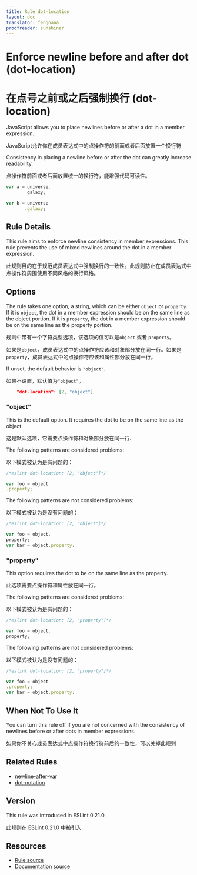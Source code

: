 ```yaml
---
title: Rule dot-location
layout: doc
translator: fengnana
proofreader: sunshiner
---
```

<!-- Note: No pull requests accepted for this file. See README.md in the root directory for details. -->

# Enforce newline before and after dot (dot-location)
# 在点号之前或之后强制换行 (dot-location)

JavaScript allows you to place newlines before or after a dot in a member expression.

JavaScript允许你在成员表达式中的点操作符的前面或者后面放置一个换行符

Consistency in placing a newline before or after the dot can greatly increase readability.

点操作符前面或者后面放置统一的换行符，能增强代码可读性。

```js
var a = universe.
        galaxy;

var b = universe
       .galaxy;
```

## Rule Details

This rule aims to enforce newline consistency in member expressions. This rule prevents the use of mixed newlines around the dot in a member expression.

此规则目的在于规范成员表达式中强制换行的一致性。此规则防止在成员表达式中点操作符周围使用不同风格的换行风格。

## Options

The rule takes one option, a string, which can be either `object` or `property`.
If it is `object`, the dot in a member expression should be on the same line as the object portion.
If it is `property`, the dot in a member expression should be on the same line as the property portion.

规则中带有一个字符类型选项，该选项的值可以是`object` 或者 `property`。

如果是`object`，成员表达式中的点操作符应该和对象部分放在同一行。如果是`property`，成员表达式中的点操作符应该和属性部分放在同一行。

If unset, the default behavior is `"object"`.

如果不设置，默认值为`"object"`。

```json
    "dot-location": [2, "object"]
```

### "object"

This is the default option. It requires the dot to be on the same line as the object.

这是默认选项，它需要点操作符和对象部分放在同一行.

The following patterns are considered problems:

以下模式被认为是有问题的：

```js
/*eslint dot-location: [2, "object"]*/

var foo = object
.property;
```

The following patterns are not considered problems:

以下模式被认为是没有问题的：

```js
/*eslint dot-location: [2, "object"]*/

var foo = object.
property;
var bar = object.property;
```

### "property"

This option requires the dot to be on the same line as the property.

此选项需要点操作符和属性放在同一行。

The following patterns are considered problems:

以下模式被认为是有问题的：

```js
/*eslint dot-location: [2, "property"]*/

var foo = object.
property;
```

The following patterns are not considered problems:

以下模式被认为是没有问题的：

```js
/*eslint dot-location: [2, "property"]*/

var foo = object
.property;
var bar = object.property;
```

## When Not To Use It

You can turn this rule off if you are not concerned with the consistency of newlines before or after dots in member expressions.

如果你不关心成员表达式中点操作符换行符前后的一致性，可以关掉此规则

## Related Rules

* [newline-after-var](newline-after-var)
* [dot-notation](dot-notation)

## Version

This rule was introduced in ESLint 0.21.0.

此规则在 ESLint 0.21.0 中被引入

## Resources

* [Rule source](https://github.com/eslint/eslint/tree/master/lib/rules/dot-location.js)
* [Documentation source](https://github.com/eslint/eslint/tree/master/docs/rules/dot-location.md)
